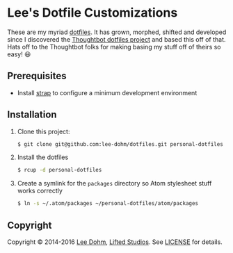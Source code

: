 # Lee's Dotfile Customizations

These are my myriad [dotfiles](http://dotfiles.github.io/). It has grown, morphed, shifted and developed since I discovered the [Thoughtbot dotfiles project](https://github.com/thoughtbot/dotfiles) and based this off of that. Hats off to the Thoughtbot folks for making basing my stuff off of theirs so easy! :laughing:

## Prerequisites

* Install [strap](https://github.com/mikemcquaid/strap) to configure a minimum development environment

## Installation

1. Clone this project:

    ```bash
    $ git clone git@github.com:lee-dohm/dotfiles.git personal-dotfiles
    ```

1. Install the dotfiles

    ```bash
    $ rcup -d personal-dotfiles
    ```

1. Create a symlink for the `packages` directory so Atom stylesheet stuff works correctly

    ```bash
    $ ln -s ~/.atom/packages ~/personal-dotfiles/atom/packages
    ```

## Copyright

Copyright &copy; 2014-2016 [Lee Dohm](http://www.lee-dohm.com), [Lifted Studios](http://www.liftedstudios.com). See [LICENSE](LICENSE.md) for details.
